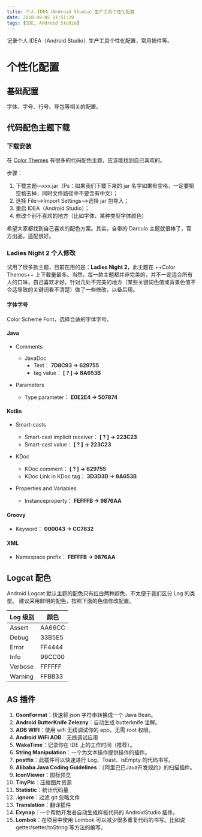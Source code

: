 ```yaml
---
title: 个人 IDEA（Android Studio）生产工具个性化配置
date: 2018-09-05 11:51:29
tags: [IDE, Android Studio]
---
```

记录个人 IDEA（Android Studio）生产工具个性化配置，常用插件等。
<!--more-->
# 个性化配置
## 基础配置
字体、字号、行号、导包等相关的配置。

## 代码配色主题下载
### 下载安装
在 [Color Themes](http://color-themes.com) 有很多的代码配色主题，应该能找到自己喜欢的。

步骤：
1. 下载主题—xxx.jar（Ps：如果我们下载下来的 jar 名字如果有空格，一定要把空格去掉，同时文件路径中不要含有中文）；
2. 选择 File—>Import Settings—>选择 jar 包导入；
3. 重启 IDEA（Android Studio）；
4. 修改个别不喜欢的地方（比如字体、某种类型字体颜色）

希望大家都找到自己喜欢的配色方案。其实，自带的 Darcula 主题就很棒了，官方出品，适配很好。

### Ladies Night 2 个人修改
试用了很多款主题，目前在用的是：**Ladies Night 2**，此主题在 ++Color Themes++ 上下载量最多。当然，每一款主题都并非完美的，并不一定适合所有人的口味，自己喜欢才好。针对几处不完美的地方（某些关键词色值或背景色值不合适导致的关键词看不清楚）做了一些修改，以备后用。

#### 字体字号
Color Scheme Font，选择合适的字体字号。

#### Java
- Comments
	- JavaDoc
		- Text： **7D8C93 -> 629755**
    	- tag value： **[ ? ] -> 8A653B**

- Parameters
	- Type parameter： **E0E2E4 -> 507874**

#### Kotlin
- Smart-casts
	- Smart-cast implicit receiver： **[ ? ] -> 223C23**
	- Smart-cast value： **[ ? ] -> 223C23**

- KDoc
	- KDoc comment： **[ ? ] -> 629755**
	- KDoc Link in KDoc tag： **3D3D3D -> 8A653B**

- Properties and Variables
	- Instanceproperty： **FEFFFB -> 9876AA**

#### Groovy
- Keyword： **000043 -> CC7832**

#### XML
- Namespace prefix： **FEFFFB -> 9876AA**

## Logcat 配色
Android Logcat 默认主题的配色只有红白两种颜色，不太便于我们区分 Log 的类型。
建议采用鲜明的配色，按照下面的色值修改配置。

| Log 级别 | 颜色   |
|-------- |--------|
| Assert  | AA66CC |
| Debug   | 33B5E5 |
| Error   | FF4444 |
| Info    | 99CC00 |
| Verbose | FFFFFF |
| Warning | FFBB33 |

## AS 插件

1. **GsonFormat**：快速将 json 字符串转换成一个 Java Bean。
2. **Android ButterKnife Zelezny**：自动生成 butterknife 注解。
3. **ADB WIFI**：使用 wifi 无线调试你的 app，无需 root 权限。
4. **Android WiFi ADB**：无线调试应用
5. **WakaTime**：记录你在 IDE 上的工作时间（推荐）。
6. **String Manipulation**：一个为文本操作提供操作的插件。
7. **postfix**：此插件可以快速进行 Log、Toast、isEmpty 的代码书写。
8. **Alibaba Java Coding Guidelines**：《阿里巴巴Java开发规约》的扫描插件。
9. **IconViewer**：图标预览
10. **TinyPic**：压缩图片资源
11. **Statistic**：统计代码量
12. **.ignore**：过滤 git 忽略文件
13. **Translation**：翻译插件
14. **Exynap**：一个帮助开发者自动生成样板代码的 AndroidStudio 插件。
15. **Lombok**：在项目中使用 Lombok 可以减少很多重复代码的书写。比如说 getter/setter/toString 等方法的编写。



